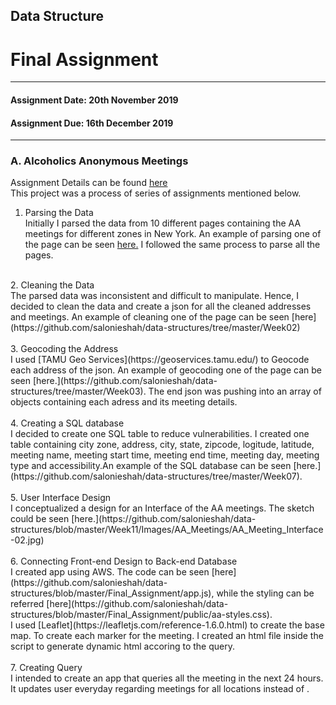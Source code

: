 ## Data Structure<br/>
# Final Assignment<br/>
---------------------------------------------------
#### Assignment Date: 20th November 2019<br/>
#### Assignment Due: 16th December 2019 <br/>
--------------------------------------------------
### A. Alcoholics Anonymous Meetings<br/>
Assignment Details can be found [here](https://github.com/visualizedata/data-structures/blob/master/final_assignment_1.md) <br/>
This project was a process of series of assignments mentioned below.<br/>
1. Parsing the Data<br/>
Initially I parsed the data from 10 different pages containing the AA meetings for different zones in New York. An example of parsing one of the page can be seen [here.](https://github.com/salonieshah/data-structures/tree/master/Week01) I followed the same process to parse all the pages.<br/>
<br/>
2. Cleaning the Data<br/>
The parsed data was inconsistent and difficult to manipulate. Hence, I decided to clean the data and create a json for all the cleaned addresses and meetings. An example of cleaning one of the page can be seen [here](https://github.com/salonieshah/data-structures/tree/master/Week02) <br/>
<br/>
3. Geocoding the Address</br>
I used [TAMU Geo Services](https://geoservices.tamu.edu/) to Geocode each address of the json. An example of geocoding one of the page can be seen [here.](https://github.com/salonieshah/data-structures/tree/master/Week03). The end json was pushing into an array of objects containing each adress and its meeting details.</br>
<br/>
4. Creating a SQL database</br>
I decided to create one SQL table to reduce vulnerabilities. I created one table containing city zone, address, city, state, zipcode, logitude, latitude, meeting name, meeting start time, meeting end time, meeting day, meeting type and accessibility.An example of the SQL database can be seen [here.](https://github.com/salonieshah/data-structures/tree/master/Week07).</br>
<br/>
5. User Interface Design </br>
I conceptualized a design for an Interface of the AA meetings. The sketch could be seen [here.](https://github.com/salonieshah/data-structures/blob/master/Week11/Images/AA_Meetings/AA_Meeting_Interface-02.jpg)</br>
<br/>
6. Connecting Front-end Design to Back-end Database </br>
I created app using AWS. The code can be seen [here](https://github.com/salonieshah/data-structures/blob/master/Final_Assignment/app.js), while the styling can be referred [here](https://github.com/salonieshah/data-structures/blob/master/Final_Assignment/public/aa-styles.css).</br>
I used [Leaflet](https://leafletjs.com/reference-1.6.0.html) to create the base map. To create each marker for the meeting. I created an html file inside the script to generate dynamic html accoring to the query.</br>
<br/>
7. Creating Query</br>
I intended to create an app that queries all the meeting in the next 24 hours. It updates user everyday regarding meetings for all locations instead of .   

